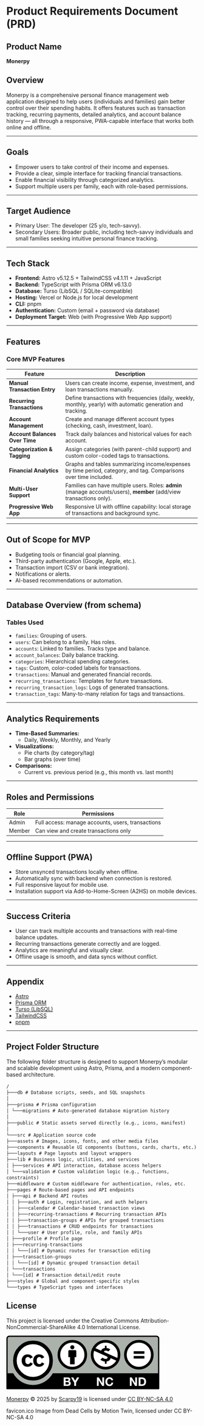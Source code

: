 # Product Requirements Document (PRD)

## Product Name
**Monerpy**

## Overview
Monerpy is a comprehensive personal finance management web application designed to help users (individuals and families) gain better control over their spending habits. It offers features such as transaction tracking, recurring payments, detailed analytics, and account balance history — all through a responsive, PWA-capable interface that works both online and offline.

---

## Goals
- Empower users to take control of their income and expenses.
- Provide a clear, simple interface for tracking financial transactions.
- Enable financial visibility through categorized analytics.
- Support multiple users per family, each with role-based permissions.

---

## Target Audience
- Primary User: The developer (25 y/o, tech-savvy).
- Secondary Users: Broader public, including tech-savvy individuals and small families seeking intuitive personal finance tracking.

---

## Tech Stack
- **Frontend:** Astro v5.12.5 + TailwindCSS v4.1.11 + JavaScript
- **Backend:** TypeScript with Prisma ORM v6.13.0
- **Database:** Turso (LibSQL / SQLite-compatible)
- **Hosting:** Vercel or Node.js for local development
- **CLI:** pnpm
- **Authentication:** Custom (email + password via database)
- **Deployment Target:** Web (with Progressive Web App support)

---

## Features

### Core MVP Features
| Feature                        | Description                                                                                                          |
| ------------------------------ | -------------------------------------------------------------------------------------------------------------------- |
| **Manual Transaction Entry**   | Users can create income, expense, investment, and loan transactions manually.                                        |
| **Recurring Transactions**     | Define transactions with frequencies (daily, weekly, monthly, yearly) with automatic generation and tracking.        |
| **Account Management**         | Create and manage different account types (checking, cash, investment, loan).                                        |
| **Account Balances Over Time** | Track daily balances and historical values for each account.                                                         |
| **Categorization & Tagging**   | Assign categories (with parent-child support) and custom color-coded tags to transactions.                           |
| **Financial Analytics**        | Graphs and tables summarizing income/expenses by time period, category, and tag. Comparisons over time included.     |
| **Multi-User Support**         | Families can have multiple users. Roles: **admin** (manage accounts/users), **member** (add/view transactions only). |
| **Progressive Web App**        | Responsive UI with offline capability: local storage of transactions and background sync.                            |

---

## Out of Scope for MVP
- Budgeting tools or financial goal planning.
- Third-party authentication (Google, Apple, etc.).
- Transaction import (CSV or bank integration).
- Notifications or alerts.
- AI-based recommendations or automation.

---

## Database Overview (from schema)

### Tables Used
- `families`: Grouping of users.
- `users`: Can belong to a family. Has roles.
- `accounts`: Linked to families. Tracks type and balance.
- `account_balances`: Daily balance tracking.
- `categories`: Hierarchical spending categories.
- `tags`: Custom, color-coded labels for transactions.
- `transactions`: Manual and generated financial records.
- `recurring_transactions`: Templates for future transactions.
- `recurring_transaction_logs`: Logs of generated transactions.
- `transaction_tags`: Many-to-many relation for tags and transactions.

---

## Analytics Requirements
- **Time-Based Summaries:**
  - Daily, Weekly, Monthly, and Yearly
- **Visualizations:**
  - Pie charts (by category/tag)
  - Bar graphs (over time)
- **Comparisons:**
  - Current vs. previous period (e.g., this month vs. last month)

---

## Roles and Permissions

| Role   | Permissions                                       |
| ------ | ------------------------------------------------- |
| Admin  | Full access: manage accounts, users, transactions |
| Member | Can view and create transactions only             |

---

## Offline Support (PWA)
- Store unsynced transactions locally when offline.
- Automatically sync with backend when connection is restored.
- Full responsive layout for mobile use.
- Installation support via Add-to-Home-Screen (A2HS) on mobile devices.

---

## Success Criteria
- User can track multiple accounts and transactions with real-time balance updates.
- Recurring transactions generate correctly and are logged.
- Analytics are meaningful and visually clear.
- Offline usage is smooth, and data syncs without conflict.

---

## Appendix
- [Astro](https://astro.build)
- [Prisma ORM](https://www.prisma.io)
- [Turso (LibSQL)](https://turso.tech)
- [TailwindCSS](https://tailwindcss.com)
- [pnpm](https://pnpm.io)

---
    
## Project Folder Structure

The following folder structure is designed to support Monerpy’s modular and scalable development using Astro, Prisma, and a modern component-based architecture.

```shell
/
├───db # Database scripts, seeds, and SQL snapshots  
│  
├───prisma # Prisma configuration  
│ └───migrations # Auto-generated database migration history  
│  
├───public # Static assets served directly (e.g., icons, manifest)  
│  
└───src # Application source code  
├───assets # Images, icons, fonts, and other media files  
├───components # Reusable UI components (buttons, cards, charts, etc.)  
├───layouts # Page layouts and layout wrappers  
├───lib # Business logic, utilities, and services  
│ ├───services # API interaction, database access helpers  
│ └───validation # Custom validation logic (e.g., functions, constraints)  
├───middleware # Custom middleware for authentication, roles, etc.  
├───pages # Route-based pages and API endpoints  
│ ├───api # Backend API routes  
│ │ ├───auth # Login, registration, and auth helpers  
│ │ ├───calendar # Calendar-based transaction views  
│ │ ├───recurring-transactions # Recurring transaction APIs  
│ │ ├───transaction-groups # APIs for grouped transactions  
│ │ ├───transactions # CRUD endpoints for transactions  
│ │ └───user # User profile, role, and family APIs  
│ ├───profile # Profile page  
│ ├───recurring-transactions  
│ │ └───[id] # Dynamic routes for transaction editing  
│ ├───transaction-groups  
│ │ └───[id] # Dynamic grouped transaction detail  
│ └───transactions  
│ └───[id] # Transaction detail/edit route  
├───styles # Global and component-specific styles  
└───types # TypeScript types and interfaces  
```

## License

This project is licensed under the Creative Commons Attribution-NonCommercial-ShareAlike 4.0 International License.

![License](image.png)

<a href="https://github.com/Scarpy19/Monerpy">Monerpy</a> © 2025 by <a href="https://github.com/Scarpy19">Scarpy19</a> is licensed under <a href="https://creativecommons.org/licenses/by-nc-sa/4.0/">CC BY-NC-SA 4.0</a><img src="https://mirrors.creativecommons.org/presskit/icons/cc.svg" alt="" style="max-width: 1em;max-height:1em;margin-left: .2em;"><img src="https://mirrors.creativecommons.org/presskit/icons/by.svg" alt="" style="max-width: 1em;max-height:1em;margin-left: .2em;"><img src="https://mirrors.creativecommons.org/presskit/icons/nc.svg" alt="" style="max-width: 1em;max-height:1em;margin-left: .2em;"><img src="https://mirrors.creativecommons.org/presskit/icons/sa.svg" alt="" style="max-width: 1em;max-height:1em;margin-left: .2em;">

favicon.ico Image from Dead Cells by Motion Twin, licensed under CC BY-NC-SA 4.0

 